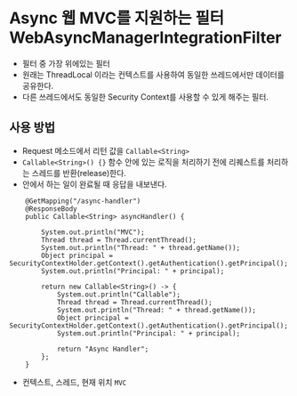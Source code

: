 # Async 웹 MVC를 지원하는 필터 WebAsyncManagerIntegrationFilter

- 필터 중 가장 위에있는 필터
- 원래는 ThreadLocal 이라는 컨텍스트를 사용하여 동일한 쓰레드에서만 데이터를 공유한다.
- 다른 쓰레드에서도 동일한 Security Context를 사용할 수 있게 해주는 필터.

## 사용 방법

- Request 메소드에서 리턴 값을 `Callable<String>`
- `Callable<String>() {}` 함수 안에 있는 로직을 처리하기 전에 리퀘스트를 처리하는 스레드를 반환(release)한다.
- 안에서 하는 일이 완료될 때 응답을 내보낸다. 

```
    @GetMapping("/async-handler")
    @ResponseBody
    public Callable<String> asyncHandler() {
        
        System.out.println("MVC");
        Thread thread = Thread.currentThread();
        System.out.println("Thread: " + thread.getName());
        Object principal = SecurityContextHolder.getContext().getAuthentication().getPrincipal();
        System.out.println("Principal: " + principal);

        return new Callable<String>() -> {
            System.out.println("Callable");
            Thread thread = Thread.currentThread();
            System.out.println("Thread: " + thread.getName());
            Object principal = SecurityContextHolder.getContext().getAuthentication().getPrincipal();
            System.out.println("Principal: " + principal);

            return "Async Handler";
        };
    }

```
- 컨텍스트, 스레드, 현재 위치 `MVC`